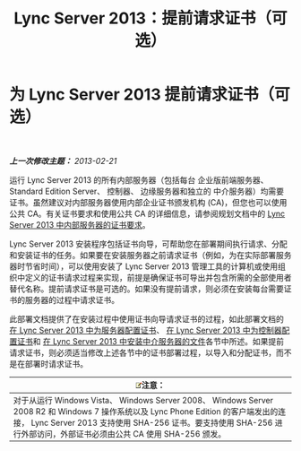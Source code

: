 ﻿---
title: Lync Server 2013：提前请求证书（可选）
TOCTitle: 提前请求证书（可选）
ms:assetid: 9d6d7de6-ff2a-46da-b1b7-a354c8e383e4
ms:mtpsurl: https://technet.microsoft.com/zh-cn/library/Gg412733(v=OCS.15)
ms:contentKeyID: 49313749
ms.date: 05/19/2016
mtps_version: v=OCS.15
ms.translationtype: HT
---

# 为 Lync Server 2013 提前请求证书（可选）

 

_**上一次修改主题：** 2013-02-21_

运行 Lync Server 2013 的所有内部服务器（包括每台 企业版前端服务器、 Standard Edition Server、 控制器、 边缘服务器和独立的 中介服务器）均需要证书。虽然建议对内部服务器使用内部企业证书颁发机构 (CA)，但您也可以使用公共 CA。有关证书要求和使用公共 CA 的详细信息，请参阅规划文档中的 [Lync Server 2013 中内部服务器的证书要求](lync-server-2013-certificate-requirements-for-internal-servers.md)。

Lync Server 2013 安装程序包括证书向导，可帮助您在部署期间执行请求、分配和安装证书的任务。如果要在安装服务器之前请求证书（例如，为在实际部署服务器时节省时间），可以使用安装了 Lync Server 2013 管理工具的计算机或使用组织中定义的证书请求过程来实现，前提是确保证书可导出并包含所需的全部使用者替代名称。提前请求证书是可选的。如果没有提前请求，则必须在安装每台需要证书的服务器的过程中请求证书。

此部署文档提供了在安装过程中使用证书向导请求证书的过程，如此部署文档的 [在 Lync Server 2013 中为服务器配置证书](lync-server-2013-configure-certificates-for-servers.md)、 [在 Lync Server 2013 中为控制器配置证书](lync-server-2013-configure-certificates-for-the-director.md)和 [在 Lync Server 2013 中安装中介服务器的文件](lync-server-2013-install-the-files-for-mediation-server.md)各节中所述。如果提前请求证书，则必须适当修改上述各节中的证书部署过程，以导入和分配证书，而不是在部署时请求证书。

<table>
<thead>
<tr class="header">
<th><img src="images/Dn783119.note(OCS.15).gif" title="note" alt="note" />注意：</th>
</tr>
</thead>
<tbody>
<tr class="odd">
<td>对于从运行 Windows Vista、 Windows Server 2008、 Windows Server 2008 R2 和 Windows 7 操作系统以及 Lync Phone Edition 的客户端发出的连接， Lync Server 2013 支持使用 SHA-256 证书。要支持使用 SHA-256 进行外部访问，外部证书必须由公共 CA 使用 SHA-256 颁发。</td>
</tr>
</tbody>
</table>

